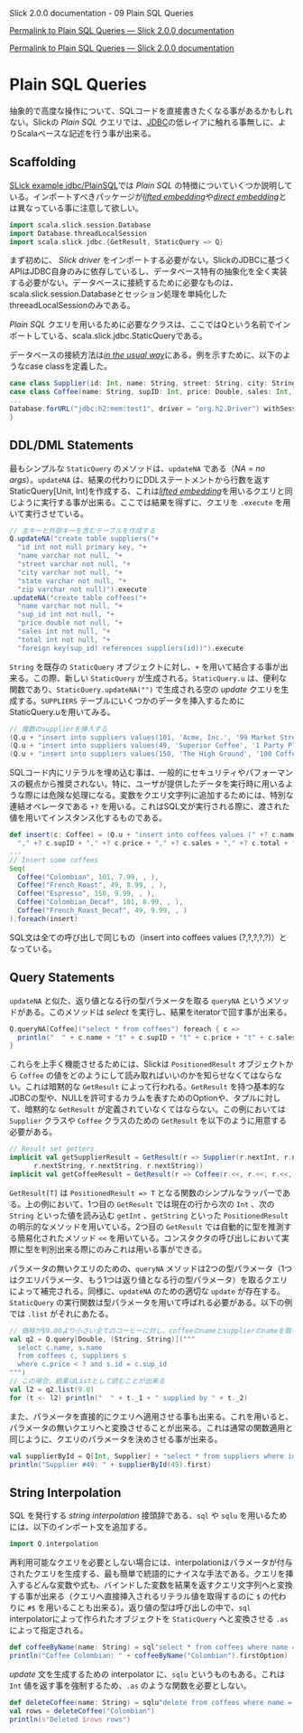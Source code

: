 Slick 2.0.0 documentation - 09 Plain SQL Queries

[Permalink to Plain SQL Queries — Slick 2.0.0 documentation](http://slick.typesafe.com/doc/2.0.0/sql.html)

<!--Plain SQL Queries — Slick 2.0.0 documentation-->

[Permalink to Plain SQL Queries — Slick 2.0.0 documentation](http://slick.typesafe.com/doc/2.0.0/sql.html)

Plain SQL Queries
=================

抽象的で高度な操作について、SQLコードを直接書きたくなる事があるかもしれない。Slickの *Plain SQL* クエリでは、[JDBC][1]の低レイアに触れる事無しに、よりScalaベースな記述を行う事が出来る。

<!--Sometimes you may need to write your own SQL code for an operation which is not well supported at a higher level of abstraction. Instead of falling back to the low level of [JDBC][1], you can use Slick’s *Plain SQL* queries with a much nicer Scala-based API.-->

Scaffolding
-----------

[SLick example jdbc/PlainSQL][2]では *Plain SQL* の特徴についていくつか説明している。インポートすべきパッケージが[*lifted embedding*][3]や[*direct embedding*][4]とは異なっている事に注意して欲しい。

<!--[Slick example jdbc/PlainSQL][2] demonstrates some features of the *Plain SQL* support. The imports are different from what you’re used to for the [*lifted embedding*][3] or [*direct embedding*][4]:-->

```scala
import scala.slick.session.Database
import Database.threadLocalSession
import scala.slick.jdbc.{GetResult, StaticQuery => Q}
```

まず初めに、 *Slick driver* をインポートする必要がない。SlickのJDBCに基づくAPIはJDBC自身のみに依存しているし、データベース特有の抽象化を全く実装する必要がない。データベースに接続するために必要なものは、scala.slick.session.Databaseとセッション処理を単純化したthreeadLocalSessionのみである。

<!--First of all, there is no *Slick driver* being imported. The JDBC-based APIs in Slick depend only on JDBC itself and do not implement any database-specific abstractions. All we need for the database connection is Database, plus the threadLocalSession to simplify session handling.-->

*Plain SQL* クエリを用いるために必要なクラスは、ここではQという名前でインポートしている、scala.slick.jdbc.StaticQueryである。

<!--The most important class for *Plain SQL* queries is scala.slick.jdbc.StaticQuery which gets imported as Q for more convenient use.-->

データベースの接続方法は[*in the usual way*][5]にある。例を示すために、以下のようなcase classを定義した。

<!--The database connection is opened [*in the usual way*][5]. We are also defining some case classes for our data:-->

```scala
case class Supplier(id: Int, name: String, street: String, city: String, state: String, zip: String)
case class Coffee(name: String, supID: Int, price: Double, sales: Int, total: Int)
...
Database.forURL("jdbc:h2:mem:test1", driver = "org.h2.Driver") withSession {
}
```

DDL/DML Statements
------------------

最もシンプルな `StaticQuery` のメソッドは、`updateNA` である（*NA = no args*）。`updateNA` は、結果の代わりにDDLステートメントから行数を返すStaticQuery[Unit, Int]を作成する、これは[*lifted embedding*][3]を用いるクエリと同じように実行する事が出来る。ここでは結果を得ずに、クエリを `.execute` を用いて実行させている。

<!--The simplest StaticQuery method is updateNA which creates a parameterless (*NA = no args*) StaticQuery[Unit, Int] that is supposed to return the row count from a DDL statement instead of a result set. It can be executed the same way as a query that uses the [*lifted embedding*][3]. Here we are using .execute to run the query without getting the results:-->

```scala
// 主キーと外部キーを含むテーブルを作成する
Q.updateNA("create table suppliers("+
  "id int not null primary key, "+
  "name varchar not null, "+
  "street varchar not null, "+
  "city varchar not null, "+
  "state varchar not null, "+
  "zip varchar not null)").execute
.updateNA("create table coffees("+
  "name varchar not null, "+
  "sup_id int not null, "+
  "price double not null, "+
  "sales int not null, "+
  "total int not null, "+
  "foreign key(sup_id) references suppliers(id))").execute
```

`String` を既存の `StaticQuery` オブジェクトに対し、`+` を用いて結合する事が出来る。この際、新しい `StaticQuery` が生成される。`StaticQuery.u` は、便利な関数であり、`StaticQuery.updateNA("")` で生成される空の *update* クエリを生成する。`SUPPLIERS` テーブルにいくつかのデータを挿入するためにStaticQuery.uを用いてみる。

<!--You can append a String to an existing StaticQuery object with +, yielding a new StaticQuery with the same types. The convenience method StaticQuery.u constructs an empty *update* query to start with (identical to StaticQuery.updateNA("")). We are using it to insert some data into the SUPPLIERS table:-->

```scala
// 複数のsupplierを挿入する
(Q.u + "insert into suppliers values(101, 'Acme, Inc.', '99 Market Street', 'Groundsville', 'CA', '95199')").execute
(Q.u + "insert into suppliers values(49, 'Superior Coffee', '1 Party Place', 'Mendocino', 'CA', '95460')").execute
(Q.u + "insert into suppliers values(150, 'The High Ground', '100 Coffee Lane', 'Meadows', 'CA', '93966')").execute
```

SQLコード内にリテラルを埋め込む事は、一般的にセキュリティやパフォーマンスの観点から推奨されない。特に、ユーザが提供したデータを実行時に用いるような際には危険な処理になる。変数をクエリ文字列に追加するためには、特別な連結オペレータである `+?` を用いる。これはSQL文が実行される際に、渡された値を用いてインスタンス化するものである。

<!--Embedding literals into SQL code is generally not recommended for security and performance reasons, especially if they are to be filled at run-time with user-provided data. You can use the special concatenation operator +? to add a bind variable to a query string and instantiate it with the provided value when the statement gets executed:-->

```scala
def insert(c: Coffee) = (Q.u + "insert into coffees values (" +? c.name +
  "," +? c.supID + "," +? c.price + "," +? c.sales + "," +? c.total + ")").execute
...
// Insert some coffees
Seq(
  Coffee("Colombian", 101, 7.99, , ),
  Coffee("French_Roast", 49, 8.99, , ),
  Coffee("Espresso", 150, 9.99, , ),
  Coffee("Colombian_Decaf", 101, 8.99, , ),
  Coffee("French_Roast_Decaf", 49, 9.99, , )
).foreach(insert)
```

SQL文は全ての呼び出しで同じもの（insert into coffees values (?,?,?,?,?)）となっている。

<!--The SQL statement is the same for all calls: insert into coffees values (?,?,?,?,?)-->

Query Statements
----------------

`updateNA` と似た、返り値となる行の型パラメータを取る `queryNA` というメソッドがある。このメソッドは *select* を実行し、結果をiteratorで回す事が出来る。

<!--Similar to updateNA, there is a queryNA method which takes a type parameter for the rows of the result set. You can use it to execute a *select* statement and iterate over the results:-->

```scala
Q.queryNA[Coffee]("select * from coffees") foreach { c =>
  println("  " + c.name + "t" + c.supID + "t" + c.price + "t" + c.sales + "t" + c.total)
}
```

これらを上手く機能させるためには、Slickは `PositionedResult` オブジェクトから `Coffee` の値をどのようにして読み取ればいいのかを知らせなくてはならない。これは暗黙的な `GetResult` によって行われる。`GetResult` を持つ基本的なJDBCの型や、NULLを許可するカラムを表すためのOptionや、タプルに対して、暗黙的な `GetResult` が定義されていなくてはならない。この例においては `Supplier` クラスや `Coffee` クラスのための `GetResult` を以下のように用意する必要がある。

<!--In order for this to work, Slick needs to know how to read Coffee values from a PositionedResult object. This is done with an implicit GetResult value. There are predefined GetResult implicits for the standard JDBC types, for Options of those (to represent nullable columns) and for tuples of types which have a GetResult. For the Supplier and Coffee classes in this example we have to write our own:-->

```scala
// Result set getters
implicit val getSupplierResult = GetResult(r => Supplier(r.nextInt, r.nextString, r.nextString,
      r.nextString, r.nextString, r.nextString))
implicit val getCoffeeResult = GetResult(r => Coffee(r.<<, r.<<, r.<<, r.<<, r.<<))
```

`GetResult[T]` は `PositionedResult => T` となる関数のシンプルなラッパーである。上の例において、1つ目の `GetResult` では現在の行から次の `Int` 、次の `String` といった値を読み込む `getInt` 、`getString` といった `PositionedResult` の明示的なメソッドを用いている。2つ目の `GetResult` では自動的に型を推測する簡易化されたメソッド `<<` を用いている。コンスタクタの呼び出しにおいて実際に型を判別出来る際にのみこれは用いる事ができる。

<!--GetResult[T] is simply a wrapper for a function PositionedResult => T. The first one above uses the explicit PositionedResult methods getInt and getString to read the next Int or String value in the current row. The second one uses the shortcut method << which returns a value of whatever type is expected at this place. (Of course you can only use it when the type is actually known like in this constructor call.)-->

パラメータの無いクエリのための、`queryNA` メソッドは2つの型パラメータ（1つはクエリパラメータ、もう1つは返り値となる行の型パラメータ）を取るクエリによって補完される。同様に、`updateNA` のための適切な `update` が存在する。`StaticQuery` の実行関数は型パラメータを用いて呼ばれる必要がある。以下の例では `.list` がそれにあたる。

<!--The queryNA method for parameterless queries is complemented by query which takes two type parameters, one for the query parameters and one for the result set rows. Similarly, there is a matching update for updateNA. The execution methods of the resulting StaticQuery need to be called with the query parameters, as seen here in the call to .list:-->

```scala
// 価格が$9.00より小さい全てのコーヒーに対し、coffeeのnameとsupplierのnameを取り出す
val q2 = Q.query[Double, (String, String)]("""
  select c.name, s.name
  from coffees c, suppliers s
  where c.price < ? and s.id = c.sup_id
""")
// この場合、結果はListとして読むことが出来る
val l2 = q2.list(9.0)
for (t <- l2) println("  " + t._1 + " supplied by " + t._2)
```

また、パラメータを直接的にクエリへ適用させる事も出来る。これを用いると、パラメータの無いクエリへと変換させることが出来る。これは通常の関数適用と同じように、クエリのパラメータを決めさせる事が出来る。

<!--As an alternative, you can apply the parameters directly to the query, thus reducing it to a parameterless query. This makes the syntax for parameterized queries the same as for normal function application:-->

```scala
val supplierById = Q[Int, Supplier] + "select * from suppliers where id = ?"
println("Supplier #49: " + supplierById(49).first)
```

String Interpolation
-------------------

SQL を発行する *string interpolation* 接頭辞である、`sql` や `sqlu` を用いるためには、以下のインポート文を追加する。

<!--In order to use the string interpolation prefixes sql and sqlu, you need to add one more import statement:-->

```scala
import Q.interpolation
```

再利用可能なクエリを必要としない場合には、interpolationはパラメータが付与されたクエリを生成する、最も簡単で統語的にナイスな手法である。クエリを挿入するどんな変数や式も、バインドした変数を結果を返すクエリ文字列へと変換する事が出来る（クエリへ直接挿入されるリテラル値を取得するのに `$` の代わりに `#$` を用いることも出来る）。返り値の型は呼び出しの中で、`sql` interpolatorによって作られたオブジェクトを `StaticQuery` へと変換させる `.as` によって指定される。

<!--As long as you don’t want function-like reusable queries, interpolation is the easiest and syntactically nicest way of building a parameterized query. Any variable or expression injected into a query gets turned into a bind variable in the resulting query string. (You can use #$ instead of $ to get the literal value inserted directly into the query.) The result type is specified in a call to .as which turns the object produced by the sql interpolator into a StaticQuery:-->

```scala
def coffeeByName(name: String) = sql"select * from coffees where name = $name".as[Coffee]
println("Coffee Colombian: " + coffeeByName("Colombian").firstOption)
```
*update* 文を生成するための interpolator に、`sqlu` というものもある。これは `Int` 値を返す事を強制するため、`.as` のような関数を必要としない。

<!--There is a similar interpolator sqlu for building update statements. It is hardcoded to return an Int value so it does not need the extra .as call:-->

```scala
def deleteCoffee(name: String) = sqlu"delete from coffees where name = $name".first
val rows = deleteCoffee("Colombian")
println(s"Deleted $rows rows")
```

[1]: http://en.wikipedia.org/wiki/Java_Database_Connectivity
[2]: https://github.com/slick/slick-examples/blob/2.0.0/src/main/scala/com/typesafe/slick/examples/jdbc/PlainSQL.scala
[3]: http://slick.typesafe.com/doc/2.0.0/lifted-embedding.html
[4]: http://slick.typesafe.com/doc/2.0.0/direct-embedding.html
[5]: http://slick.typesafe.com/doc/2.0.0/gettingstarted.html#gettingstarted-dbconnection
